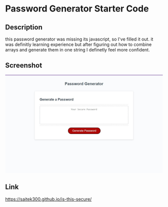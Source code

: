 # Password Generator Starter Code

## Description
this password generator was missing its javascript, so I've filled it out. it was definitly learning experience but after figuring out how to combine arrays and generate them in one string I definetly feel more confident.

## Screenshot
![](Develop/images/generator%20capture.jpg)

## Link
https://saitek300.github.io/is-this-secure/